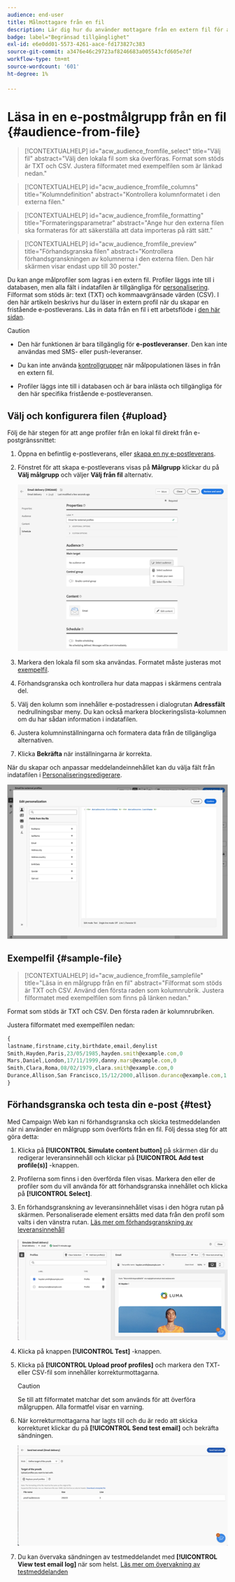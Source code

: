 ```yaml
---
audience: end-user
title: Målmottagare från en fil
description: Lär dig hur du använder mottagare från en extern fil för att skapa e-postmålgrupper
badge: label="Begränsad tillgänglighet"
exl-id: e6e0dd01-5573-4261-aace-fd173827c383
source-git-commit: a3476e46c29723af8246683a005543cfd605e7df
workflow-type: tm+mt
source-wordcount: '601'
ht-degree: 1%

---
```


# Läsa in en e-postmålgrupp från en fil {#audience-from-file}

>[!CONTEXTUALHELP]
>id="acw_audience_fromfile_select"
>title="Välj fil"
>abstract="Välj den lokala fil som ska överföras. Format som stöds är TXT och CSV. Justera filformatet med exempelfilen som är länkad nedan."

>[!CONTEXTUALHELP]
>id="acw_audience_fromfile_columns"
>title="Kolumndefinition"
>abstract="Kontrollera kolumnformatet i den externa filen."

>[!CONTEXTUALHELP]
>id="acw_audience_fromfile_formatting"
>title="Formateringsparametrar"
>abstract="Ange hur den externa filen ska formateras för att säkerställa att data importeras på rätt sätt."

>[!CONTEXTUALHELP]
>id="acw_audience_fromfile_preview"
>title="Förhandsgranska filen"
>abstract="Kontrollera förhandsgranskningen av kolumnerna i den externa filen. Den här skärmen visar endast upp till 30 poster."

Du kan ange målprofiler som lagras i en extern fil. Profiler läggs inte till i databasen, men alla fält i indatafilen är tillgängliga för [personalisering](../personalization/gs-personalization.md). Filformat som stöds är: text (TXT) och kommaavgränsade värden (CSV). I den här artikeln beskrivs hur du läser in extern profil när du skapar en fristående e-postleverans. Läs in data från en fil i ett arbetsflöde i [den här sidan](../workflows/activities/load-file.md).

>[!CAUTION]
>
>* Den här funktionen är bara tillgänglig för **e-postleveranser**. Den kan inte användas med SMS- eller push-leveranser.
>
>* Du kan inte använda [kontrollgrupper](control-group.md) när målpopulationen läses in från en extern fil.
>
>* Profiler läggs inte till i databasen och är bara inlästa och tillgängliga för den här specifika fristående e-postleveransen.

## Välj och konfigurera filen {#upload}

Följ de här stegen för att ange profiler från en lokal fil direkt från e-postgränssnittet:

1. Öppna en befintlig e-postleverans, eller [skapa en ny e-postleverans](../email/create-email.md).
1. Fönstret för att skapa e-postleverans visas på **Målgrupp** klickar du på **Välj målgrupp** och väljer **Välj från fil** alternativ.

   ![](assets/select-from-file.png)

1. Markera den lokala fil som ska användas. Formatet måste justeras mot [exempelfil](#sample-file).
1. Förhandsgranska och kontrollera hur data mappas i skärmens centrala del.
1. Välj den kolumn som innehåller e-postadressen i dialogrutan **Adressfält** nedrullningsbar meny. Du kan också markera blockeringslista-kolumnen om du har sådan information i indatafilen.
1. Justera kolumninställningarna och formatera data från de tillgängliga alternativen.
1. Klicka **Bekräfta** när inställningarna är korrekta.

När du skapar och anpassar meddelandeinnehållet kan du välja fält från indatafilen i [Personaliseringsredigerare](../personalization/gs-personalization.md).

![](assets/select-external-perso.png)

## Exempelfil {#sample-file}

>[!CONTEXTUALHELP]
>id="acw_audience_fromfile_samplefile"
>title="Läsa in en målgrupp från en fil"
>abstract="Filformat som stöds är TXT och CSV. Använd den första raden som kolumnrubrik. Justera filformatet med exempelfilen som finns på länken nedan."

Format som stöds är TXT och CSV. Den första raden är kolumnrubriken.

Justera filformatet med exempelfilen nedan:

```javascript
{
lastname,firstname,city,birthdate,email,denylist
Smith,Hayden,Paris,23/05/1985,hayden.smith@example.com,0
Mars,Daniel,London,17/11/1999,danny.mars@example.com,0
Smith,Clara,Roma,08/02/1979,clara.smith@example.com,0
Durance,Allison,San Francisco,15/12/2000,allison.durance@example.com,1
}
```

## Förhandsgranska och testa din e-post {#test}

Med Campaign Web kan ni förhandsgranska och skicka testmeddelanden när ni använder en målgrupp som överförts från en fil. Följ dessa steg för att göra detta:

1. Klicka på **[!UICONTROL Simulate content button]** på skärmen där du redigerar leveransinnehåll och klickar på **[!UICONTROL Add test profile(s)]** -knappen.

1. Profilerna som finns i den överförda filen visas. Markera den eller de profiler som du vill använda för att förhandsgranska innehållet och klicka på **[!UICONTROL Select]**.

1. En förhandsgranskning av leveransinnehållet visas i den högra rutan på skärmen. Personaliserade element ersätts med data från den profil som valts i den vänstra rutan. [Läs mer om förhandsgranskning av leveransinnehåll](../preview-test/preview-content.md)

   ![](assets/file-upload-preview.png)

1. Klicka på knappen **[!UICONTROL Test]** -knappen.

1. Klicka på **[!UICONTROL Upload proof profiles]** och markera den TXT- eller CSV-fil som innehåller korrekturmottagarna.

   >[!CAUTION]
   >
   >Se till att filformatet matchar det som används för att överföra målgruppen. Alla formatfel visar en varning.

1. När korrekturmottagarna har lagts till och du är redo att skicka korrekturet klickar du på **[!UICONTROL Send test email]** och bekräfta sändningen.

   ![](assets/file-upload-test.png)

1. Du kan övervaka sändningen av testmeddelandet med **[!UICONTROL View test email log]** när som helst. [Läs mer om övervakning av testmeddelanden](../preview-test/test-deliveries.md#access-test-deliveries)
